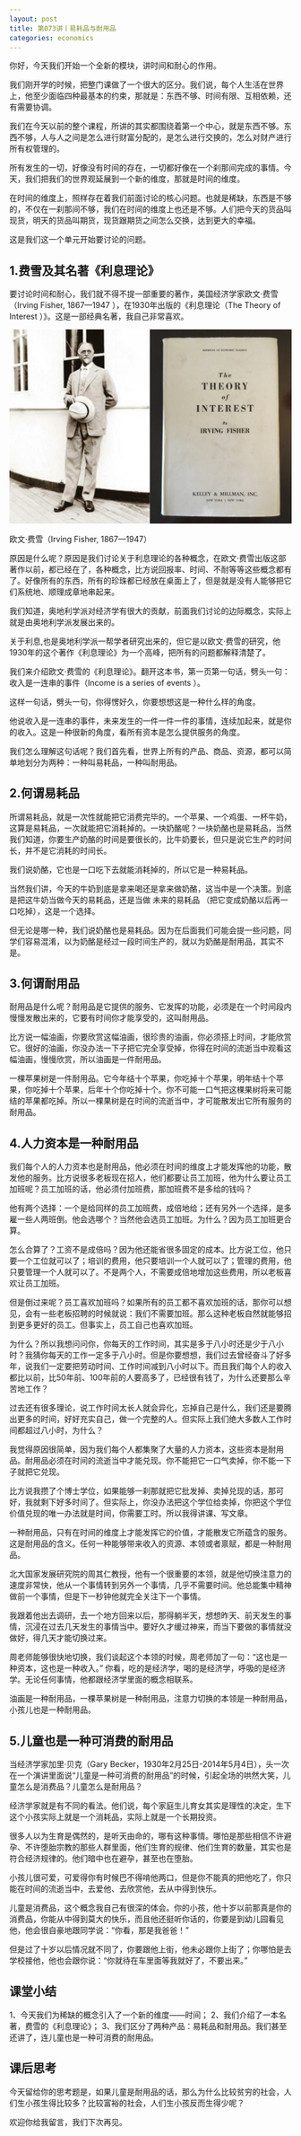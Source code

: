 ```yaml
---
layout: post
title: 第073讲丨易耗品与耐用品
categories: economics
---
```


你好，今天我们开始一个全新的模块，讲时间和耐心的作用。

我们刚开学的时候，把整门课做了一个很大的区分。我们说，每个人生活在世界上，他至少面临四种最基本的约束，那就是：东西不够、时间有限、互相依赖，还有需要协调。

我们在今天以前的整个课程，所讲的其实都围绕着第一个中心，就是东西不够。东西不够，人与人之间是怎么进行财富分配的，是怎么进行交换的，怎么对财产进行所有权管理的。

所有发生的一切，好像没有时间的存在，一切都好像在一个刹那间完成的事情。今天，我们把我们的世界观延展到一个新的维度，那就是时间的维度。

在时间的维度上，照样存在着我们前面讨论的核心问题。也就是稀缺，东西是不够的，不仅在一刹那间不够，我们在时间的维度上也还是不够。人们把今天的货品叫现货，明天的货品叫期货，现货跟期货之间怎么交换，达到更大的幸福。

这是我们这一个单元开始要讨论的问题。

## 1.费雪及其名著《利息理论》

要讨论时间和耐心，我们就不得不提一部重要的著作，美国经济学家欧文·费雪（Irving Fisher, 1867—1947 ），在1930年出版的《利息理论（The Theory of Interest ）》。这是一部经典名著，我自己非常喜欢。

![](/assets/economics/images/2017/06/26/a.png)

欧文·费雪（Irving Fisher, 1867—1947）

原因是什么呢？原因是我们讨论关于利息理论的各种概念，在欧文·费雪出版这部著作以前，都已经在了，各种概念，比方说回报率、时间、不耐等等这些概念都有了。好像所有的东西，所有的珍珠都已经放在桌面上了，但是就是没有人能够把它们系统地、顺理成章地串起来。

我们知道，奥地利学派对经济学有很大的贡献，前面我们讨论的边际概念，实际上就是由奥地利学派发展出来的。

关于利息,也是奥地利学派一帮学者研究出来的，但它是以欧文·费雪的研究，他1930年的这个著作《利息理论》为一个高峰，把所有的问题都解释清楚了。

我们来介绍欧文·费雪的《利息理论》。翻开这本书，第一页第一句话，劈头一句：收入是一连串的事件（Income is a series of events ）。

这样一句话，劈头一句，你得愣好久，你要想想这是一种什么样的角度。

他说收入是一连串的事件，未来发生的一件一件一件的事情，连续加起来，就是你的收入。这是一种很新的角度，看所有资本是怎么提供服务的角度。

我们怎么理解这句话呢？我们首先看，世界上所有的产品、商品、资源，都可以简单地划分为两种：一种叫易耗品，一种叫耐用品。

## 2.何谓易耗品

所谓易耗品，就是一次性就能把它消费完毕的。一个苹果、一个鸡蛋、一杯牛奶，这算是易耗品，一次就能把它消耗掉的。一块奶酪呢？一块奶酪也是易耗品，当然我们知道，你要生产奶酪的时间是要很长的，比牛奶要长，但只是说它生产的时间长，并不是它消耗的时间长。

我们说奶酪，它也是一口吃下去就能消耗掉的，所以它是一种易耗品。

当然我们讲，今天的牛奶到底是拿来喝还是拿来做奶酪，这当中是一个决策。到底是把这牛奶当做今天的易耗品，还是当做 未来的易耗品 （把它变成奶酪以后再一口吃掉），这是一个选择。

但无论是哪一种，我们说奶酪也是易耗品。因为在后面我们可能会提一些问题，同学们容易混淆，以为奶酪是经过一段时间生产的，就以为奶酪是耐用品，其实不是。

## 3.何谓耐用品

耐用品是什么呢？耐用品是它提供的服务、它发挥的功能，必须是在一个时间段内慢慢发散出来的，它要有时间你才能享受的，这叫耐用品。

比方说一幅油画，你要欣赏这幅油画，很珍贵的油画，你必须搭上时间，才能欣赏它。很好的油画，你没办法一下子把它完全享受掉，你得在时间的流逝当中观看这幅油画，慢慢欣赏，所以油画是一件耐用品。

一棵苹果树是一件耐用品。它今年结十个苹果，你吃掉十个苹果，明年结十个苹果，你吃掉十个苹果，后年十个你吃掉十个。你不可能一口气把这棵果树将来可能结的苹果都吃掉。所以一棵果树是在时间的流逝当中，才可能散发出它所有服务的耐用品。

## 4.人力资本是一种耐用品

我们每个人的人力资本也是耐用品，他必须在时间的维度上才能发挥他的功能，散发他的服务。比方说很多老板现在招人，他们都要让员工加班，他为什么要让员工加班呢？员工加班的话，他必须付加班费，那加班费不是多给的钱吗？

他有两个选择：一个是给同样的员工加班费，成倍地给；还有另外一个选择，是多雇一些人两班倒。他会选哪个？当然他会选员工加班。为什么？因为员工加班更合算。

怎么合算了？工资不是成倍吗？因为他还能省很多固定的成本。比方说工位，他只要一个工位就可以了；培训的费用，他只要培训一个人就可以了；管理的费用，他只要管理一个人就可以了。不是两个人，不需要成倍地增加这些费用，所以老板喜欢让员工加班。

但是倒过来呢？员工喜欢加班吗？如果所有的员工都不喜欢加班的话，那你可以想见，会有一些老板招聘的时候就说：我们不需要加班。那么这种老板自然就能够招到更多更好的员工。但事实上，员工自己也喜欢加班。

为什么？所以我想问问你，你每天的工作时间，其实是多于八小时还是少于八小时？我猜你每天的工作一定多于八小时。但是你要想想，我们过去曾经奋斗了好多年，说我们一定要把劳动时间、工作时间减到八小时以下。而且我们每个人的收入都比以前，比50年前、100年前的人要高多了，已经很有钱了，为什么还要那么辛苦地工作？

过去还有很多理论，说工作时间太长人就会异化，忘掉自己是什么，我们还是要腾出更多的时间，好好充实自己，做一个完整的人。但实际上我们绝大多数人工作时间都超过八小时，为什么？

我觉得原因很简单，因为我们每个人都集聚了大量的人力资本，这些资本是耐用品。耐用品必须在时间的流逝当中才能兑现。你不能把它一口气卖掉，你不能一下子就把它兑现。

比方说我攒了个博士学位，如果能够一刹那就把它批发掉、卖掉兑现的话，那可好，我就剩下好多时间了。但实际上，你没办法把这个学位给卖掉，你把这个学位价值兑现的唯一办法就是时间，你需要工时。所以我得讲课、写文章。

一种耐用品，只有在时间的维度上才能发挥它的价值，才能散发它所蕴含的服务。这是耐用品的含义。任何一种能够带来收入的资源、本领或者禀赋，都是一种耐用品。


北大国家发展研究院的周其仁教授，他有一个很重要的本领，就是他切换注意力的速度非常快，他从一个事情转到另外一个事情，几乎不需要时间。他总能集中精神做前一个事情，但是下一秒钟他就完全关注下一个事情。

我跟着他出去调研，去一个地方回来以后，那得躺半天，想想昨天、前天发生的事情，沉浸在过去几天发生的事情当中。要好久才缓过神来，而当下要做的事情就没做好，得几天才能切换过来。

周老师能够很快地切换，我们谈起这个本领的时候，周老师加了一句：“这也是一种资本，这也是一种收入。” 你看，吃的是经济学，喝的是经济学，呼吸的是经济学。无论任何事情，他都跟经济学里面的概念相联系。

油画是一种耐用品，一棵苹果树是一种耐用品，注意力切换的本领是一种耐用品，小孩儿也是一种耐用品。

## 5.儿童也是一种可消费的耐用品

当经济学家加里·贝克（Gary Becker，1930年2月25日-2014年5月4日），头一次在一个演讲里面说“儿童是一种可消费的耐用品”的时候，引起全场的哄然大笑，儿童怎么是消费品？儿童怎么是耐用品？

经济学家就是有不同的看法。他们说，每个家庭生儿育女其实是理性的决定，生下这个小孩实际上就是一个消耗品，实际上就是一个长期投资。

很多人以为生育是偶然的，是听天由命的，哪有这种事情。哪怕是那些相信不许避孕、不许堕胎宗教的那些人群里面，他们生育的规律、他们生育的数量，其实也是符合经济规律的。他们暗中也在避孕，甚至也在堕胎。

小孩儿很可爱，可爱得你有时候巴不得啃他两口，但是你不能真的把他吃了，你只能在时间的流逝当中，去爱他、去欣赏他，去从中得到快乐。

儿童是消费品，这个概念我自己有很深的体会。你的小孩，他十岁以前那真是你的消费品，你能从中得到莫大的快乐，而且他还挺听你话的，你要是到幼儿园看见他，他会很自豪地跟同学说：“你看，那是我爸爸！”

但是过了十岁以后情况就不同了，你要跟他上街，他未必跟你上街了；你哪怕是去学校接他，他也会跟你说：“你就待在车里面等我就好了，不要出来。”

## 课堂小结

1、今天我们为稀缺的概念引入了一个新的维度——时间；
2、我们介绍了一本名著，费雪的《利息理论》；
3、我们区分了两种产品：易耗品和耐用品。我们甚至还讲了，连儿童也是一种可消费的耐用品。

## 课后思考

今天留给你的思考题是，如果儿童是耐用品的话，那么为什么比较贫穷的社会，人们生小孩生得比较多？比较富裕的社会，人们生小孩反而生得少呢？

欢迎你给我留言，我们下次再见。